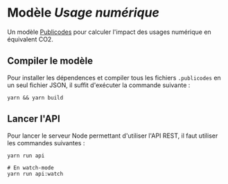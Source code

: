 # Modèle _Usage numérique_

Un modèle [Publicodes](https://publi.codes) pour calculer l'impact des usages
numérique en équivalent CO2.

## Compiler le modèle

Pour installer les dépendences et compiler tous les fichiers `.publicodes` en
un seul fichier JSON, il suffit d'exécuter la commande suivante : 

```
yarn && yarn build
```

## Lancer l'API

Pour lancer le serveur Node permettant d'utiliser l'API REST, il faut utiliser les commandes
suivantes : 

```
yarn run api

# En watch-mode
yarn run api:watch
```
